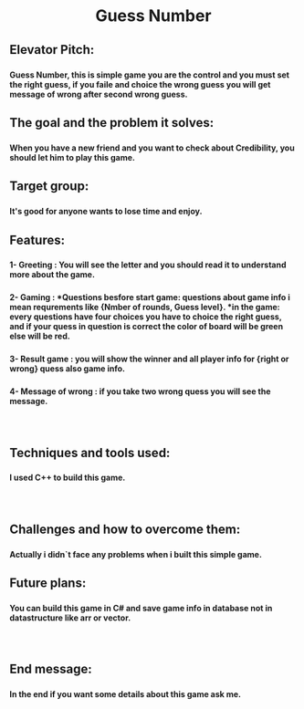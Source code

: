 <h1 align="center">Guess Number</h1>

###

<h2 align="left">Elevator Pitch:</h2>

###

<h4 align="left">Guess Number, this is simple game you are the control and you must set the right guess, if you faile and choice the wrong guess you will get message of wrong after second wrong guess.</h4>

###

<h2 align="left">The goal and the problem it solves:</h2>

###

<h4 align="left">When you have a new friend and you want to check about Credibility, you should let him to play this game.</h4>

###

<h2 align="left">Target group:</h2>

###

<h4 align="left">It's good for anyone wants to lose time and enjoy.</h4>

###

<h2 align="left">Features:</h2>

###

<h4 align="left">1- Greeting : You will see the letter and you should read it to understand more about the game.</h4>

###

<h4 align="left">2- Gaming : *Questions besfore start game: questions about game info i mean requrements like {Nmber of rounds, Guess level}. *in the game: every questions have four choices you have to choice the right guess, and if your quess in question is correct the color of board will be green else will be red.</h4>

###

<h4 align="left">3- Result game : you will show the winner and all player info for {right or wrong} quess also game info.</h4>

###

<h4 align="left">4- Message of wrong : if you take two wrong quess you will see the message.</h4>

###

<br clear="both">

<h2 align="left">Techniques and tools used:</h2>

###

<h4 align="left">I used C++ to build this game.</h4>

###

<br clear="both">

<h2 align="left">Challenges and how to overcome them:</h2>

###

<h4 align="left">Actually i didn`t face any problems when i built this simple game.</h4>

###

<h2 align="left">Future plans:</h2>

###

<h4 align="left">You can build this game in C# and save game info in database not in datastructure like arr or vector.</h4>

###

<br clear="both">

<h2 align="left">End message:</h2>

###

<h4 align="left">In the end if you want some details about this game ask me.</h4>

###
